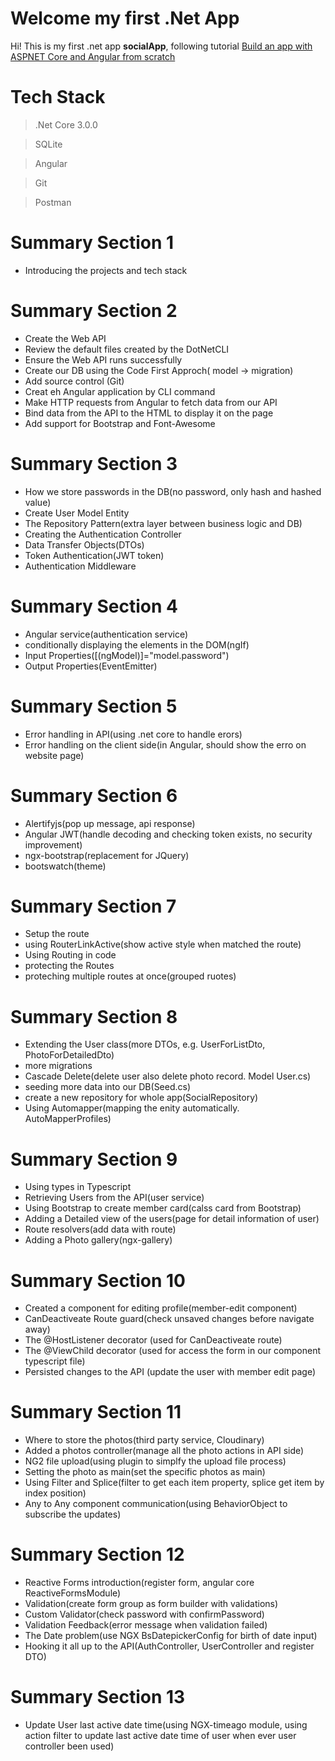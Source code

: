 # Welcome my first .Net App

Hi! This is my first .net app **socialApp**, following tutorial [Build an app with ASPNET Core and Angular from scratch](https://www.udemy.com/course/build-an-app-with-aspnet-core-and-angular-from-scratch/)



# Tech Stack

> .Net Core 3.0.0

> SQLite

> Angular

> Git

> Postman


# Summary Section 1
- Introducing the projects and tech stack


# Summary Section 2
- Create the Web API
- Review the default files created by the DotNetCLI 
- Ensure the Web API runs successfully
- Create our DB using the Code First Approch( model -> migration)
- Add source control (Git)
- Creat eh Angular application by CLI command
- Make HTTP requests from Angular to fetch data from our API
- Bind data from the API to the HTML to display it on the page
- Add support for Bootstrap and Font-Awesome

# Summary Section 3
- How we store passwords in the DB(no password, only hash and hashed value)
- Create User Model Entity
- The Repository Pattern(extra layer between business logic and DB)
- Creating the Authentication Controller
- Data Transfer Objects(DTOs)
- Token Authentication(JWT token)
- Authentication Middleware

# Summary Section 4
- Angular service(authentication service)
- conditionally displaying the elements in the DOM(ngIf)
- Input Properties([(ngModel)]="model.password")
- Output Properties(EventEmitter)

# Summary Section 5
- Error handling in API(using .net core to handle erors)
- Error handling on the client side(in Angular, should show the erro on website page)

# Summary Section 6
- Alertifyjs(pop up message, api response)
- Angular JWT(handle decoding and checking token exists, no security improvement)
- ngx-bootstrap(replacement for JQuery)
- bootswatch(theme)

# Summary Section 7
- Setup the route
- using RouterLinkActive(show active style when matched the route)
- Using Routing in code
- protecting the Routes
- proteching multiple routes at once(grouped ruotes)

# Summary Section 8
- Extending the User class(more DTOs, e.g. UserForListDto, PhotoForDetailedDto)
- more migrations
- Cascade Delete(delete user also delete photo record. Model User.cs)
- seeding more data into our DB(Seed.cs)
- create a new repository for whole app(SocialRepository)
 - Using Automapper(mapping the enity automatically. AutoMapperProfiles)

 # Summary Section 9
- Using types in Typescript
- Retrieving Users from the API(user service)
- Using Bootstrap to create member card(calss card from Bootstrap)
- Adding a Detailed view of the users(page for detail information of user)
- Route resolvers(add data with route)
- Adding a Photo gallery(ngx-gallery)

 # Summary Section 10
- Created a component for editing profile(member-edit component)
- CanDeactiveate Route guard(check unsaved changes before navigate away)
- The @HostListener decorator (used for CanDeactiveate route)
- The @ViewChild decorator (used for access the form in our component typescript file)
- Persisted changes to the API (update the user with member edit page)

 # Summary Section 11
- Where to store the photos(third party service, Cloudinary)
- Added a photos controller(manage all the photo actions in API side)
- NG2 file upload(using plugin to simplfy the upload file process)
- Setting the photo as main(set the specific photos as main)
- Using Filter and Splice(filter to get each item property, splice get item by index position)
- Any to Any component communication(using BehaviorObject to subscribe the updates)

 # Summary Section 12
- Reactive Forms introduction(register form, angular core ReactiveFormsModule)
- Validation(create form group as form builder with validations)
- Custom Validator(check password with confirmPassword)
- Validation Feedback(error message when validation failed)
- The Date problem(use NGX BsDatepickerConfig for birth of date input)
- Hooking it all up to the API(AuthController, UserController and register DTO)

 # Summary Section 13
- Update User last active date time(using NGX-timeago module, using action filter to update last active date time of user when ever user controller been used)